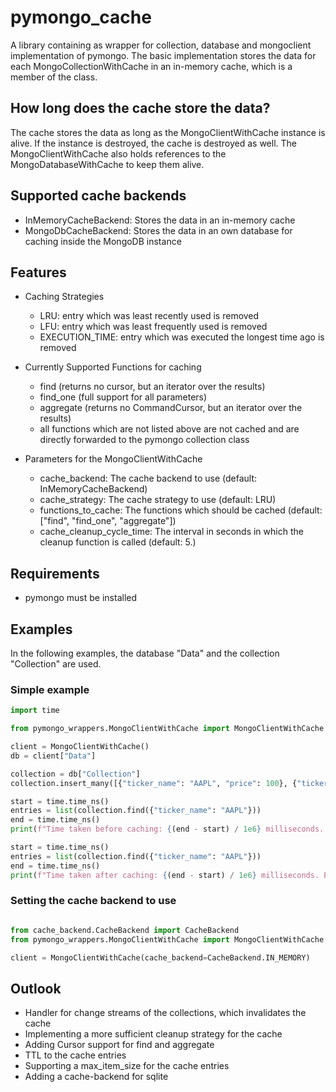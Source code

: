 # pymongo_cache

A library containing as wrapper for collection, database and mongoclient implementation of pymongo.
The basic implementation stores the data for each MongoCollectionWithCache in an in-memory cache, which
is a member of the class.

## How long does the cache store the data?

The cache stores the data as long as the MongoClientWithCache instance is alive. If the instance is destroyed,
the cache is destroyed as well. The MongoClientWithCache also holds references to the MongoDatabaseWithCache
to keep them alive.

## Supported cache backends

- InMemoryCacheBackend: Stores the data in an in-memory cache
- MongoDbCacheBackend: Stores the data in an own database for caching inside the MongoDB instance

## Features

- Caching Strategies
    - LRU: entry which was least recently used is removed
    - LFU: entry which was least frequently used is removed
    - EXECUTION_TIME: entry which was executed the longest time ago is removed

- Currently Supported Functions for caching
    - find (returns no cursor, but an iterator over the results)
    - find_one (full support for all parameters)
    - aggregate (returns no CommandCursor, but an iterator over the results)
    - all functions which are not listed above are not cached and are directly forwarded to the pymongo collection class

- Parameters for the MongoClientWithCache
    - cache_backend: The cache backend to use (default: InMemoryCacheBackend)
    - cache_strategy: The cache strategy to use (default: LRU)
    - functions_to_cache: The functions which should be cached (default: ["find", "find_one", "aggregate"])
    - cache_cleanup_cycle_time: The interval in seconds in which the cleanup function is called (default: 5.)
## Requirements

- pymongo must be installed

## Examples

In the following examples, the database "Data" and the collection "Collection" are used.

### Simple example

```python
import time

from pymongo_wrappers.MongoClientWithCache import MongoClientWithCache

client = MongoClientWithCache()
db = client["Data"]

collection = db["Collection"]
collection.insert_many([{"ticker_name": "AAPL", "price": 100}, {"ticker_name": "AAPL", "price": 200}])

start = time.time_ns()
entries = list(collection.find({"ticker_name": "AAPL"}))
end = time.time_ns()
print(f"Time taken before caching: {(end - start) / 1e6} milliseconds. Entries: {len(entries)}")

start = time.time_ns()
entries = list(collection.find({"ticker_name": "AAPL"}))
end = time.time_ns()
print(f"Time taken after caching: {(end - start) / 1e6} milliseconds. Entries: {len(entries)}")
```

### Setting the cache backend to use

```python

from cache_backend.CacheBackend import CacheBackend
from pymongo_wrappers.MongoClientWithCache import MongoClientWithCache

client = MongoClientWithCache(cache_backend=CacheBackend.IN_MEMORY)

```

## Outlook

- Handler for change streams of the collections, which invalidates the cache
- Implementing a more sufficient cleanup strategy for the cache
- Adding Cursor support for find and aggregate
- TTL to the cache entries
- Supporting a max_item_size for the cache entries
- Adding a cache-backend for sqlite

